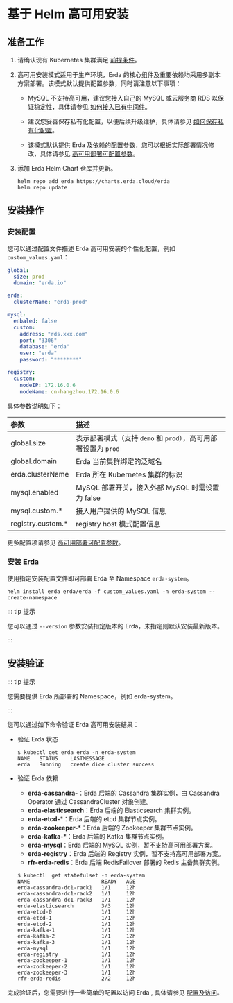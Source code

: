 # 基于 Helm 高可用安装

## 准备工作

1. 请确认现有 Kubernetes 集群满足 [前提条件](premise.md)。

2. 高可用安装模式适用于生产环境，Erda 的核心组件及重要依赖均采用多副本方案部署。该模式默认提供配置参数，同时请注意以下事项：

   - MySQL 不支持高可用，建议您接入自己的 MySQL 或云服务商 RDS 以保证稳定性，具体请参见 [如何接入已有中间件](high-availability.md#如何接入已有中间件)。

   - 建议您妥善保存私有化配置，以便后续升级维护，具体请参见 [如何保存私有化配置](high-availability.md#如何保存私有化配置)。

   - 该模式默认提供 Erda 及依赖的配置参数，您可以根据实际部署情况修改，具体请参见 [高可用部署可配置参数](high-availability.md#高可用部署可配置参数)。

3. 添加 Erda Helm Chart 仓库并更新。

   ```shell
   helm repo add erda https://charts.erda.cloud/erda
   helm repo update
   ```

## 安装操作

### 安装配置

您可以通过配置文件描述 Erda 高可用安装的个性化配置，例如 `custom_values.yaml`：

```yaml
global:
  size: prod
  domain: "erda.io"

erda:
  clusterName: "erda-prod"

mysql:
  enbaled: false
  custom:
    address: "rds.xxx.com"
    port: "3306"
    database: "erda"
    user: "erda"
    password: "********"

registry:
  custom:
    nodeIP: 172.16.0.6
    nodeName: cn-hangzhou.172.16.0.6
```

具体参数说明如下：

| 参数 | 描述 |
|:----|:---|
| global.size | 表示部署模式（支持 `demo` 和 `prod`），高可用部署设置为 `prod` |
| global.domain | Erda 当前集群绑定的泛域名 |
| erda.clusterName | Erda 所在 Kubernetes 集群的标识 |
| mysql.enabled | MySQL 部署开关，接入外部 MySQL 时需设置为 false |
| mysql.custom.* | 接入用户提供的 MySQL 信息 |
| registry.custom.* | registry host 模式配置信息 |

更多配置项请参见 [高可用部署可配置参数](high-availability.md#高可用部署可配置参数)。

### 安装 Erda

使用指定安装配置文件即可部署 Erda 至 Namespace `erda-system`。

```shell
helm install erda erda/erda -f custom_values.yaml -n erda-system --create-namespace
```

::: tip 提示

您可以通过 `--version` 参数安装指定版本的 Erda，未指定则默认安装最新版本。

:::

## 安装验证

::: tip 提示

您需要提供 Erda 所部署的 Namespace，例如 erda-system。

:::

您可以通过如下命令验证 Erda 高可用安装结果：

- 验证 Erda 状态

  ```shell
  $ kubectl get erda erda -n erda-system
  NAME   STATUS    LASTMESSAGE
  erda   Running   create dice cluster success
  ```

- 验证 Erda 依赖
    - **erda-cassandra-**：Erda 后端的 Cassandra 集群实例，由 Cassandra Operator 通过 CassandraCluster 对象创建。
    - **erda-elasticsearch**：Erda 后端的 Elasticsearch 集群实例。
    - **erda-etcd-***：Erda 后端的 etcd 集群节点实例。
    - **erda-zookeeper-***：Erda 后端的 Zookeeper 集群节点实例。
    - **erda-kafka-***：Erda 后端的 Kafka 集群节点实例。
    - **erda-mysql**：Erda 后端的 MySQL 实例，暂不支持高可用部署方案。
    - **erda-registry**：Erda 后端的 Registry 实例，暂不支持高可用部署方案。
    - **rfr-erda-redis**：Erda 后端 RedisFailover 部署的 Redis 主备集群实例。

  ```shell
  $ kubectl  get statefulset -n erda-system
  NAME                       READY   AGE
  erda-cassandra-dc1-rack1   1/1     12h
  erda-cassandra-dc1-rack2   1/1     12h
  erda-cassandra-dc1-rack3   1/1     12h
  erda-elasticsearch         3/3     12h
  erda-etcd-0                1/1     12h
  erda-etcd-1                1/1     12h
  erda-etcd-2                1/1     12h
  erda-kafka-1               1/1     12h
  erda-kafka-2               1/1     12h
  erda-kafka-3               1/1     12h
  erda-mysql                 1/1     12h
  erda-registry              1/1     12h
  erda-zookeeper-1           1/1     12h
  erda-zookeeper-2           1/1     12h
  erda-zookeeper-3           1/1     12h
  rfr-erda-redis             2/2     12h
  ```

完成验证后，您需要进行一些简单的配置以访问 Erda , 具体请参见 [配置及访问](configuration.md)。